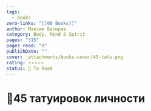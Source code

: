 ```yaml
---
tags:
  - books
zero-links: "[[00 Books]]"
author: Максим Батырев
category: Body, Mind & Spirit
pages: "315"
pages_read: "0"
publishDate: ""
cover: _attachments/books-cover/45-tatu.png
rating: ⭐⭐⭐⭐⭐
status: 🔷 To Read
---
```

# 📔45 татуировок личности